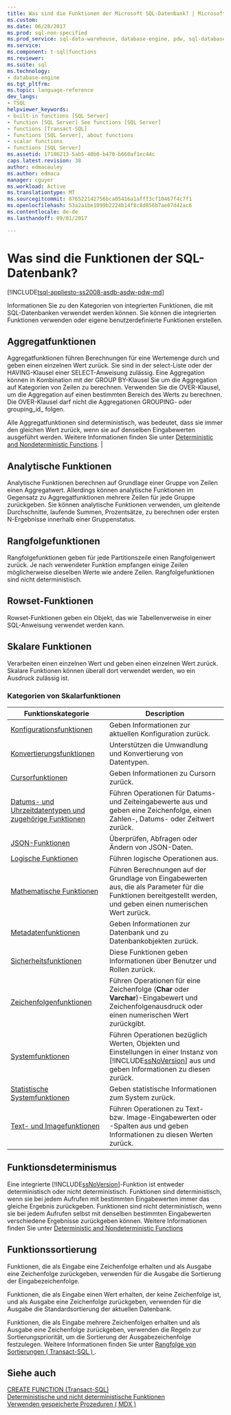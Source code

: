 ```yaml
---
title: Was sind die Funktionen der Microsoft SQL-Datenbank? | Microsoft-Dokumentation
ms.custom: 
ms.date: 06/28/2017
ms.prod: sql-non-specified
ms.prod_service: sql-data-warehouse, database-engine, pdw, sql-database
ms.service: 
ms.component: t-sql|functions
ms.reviewer: 
ms.suite: sql
ms.technology:
- database-engine
ms.tgt_pltfrm: 
ms.topic: language-reference
dev_langs:
- TSQL
helpviewer_keywords:
- built-in functions [SQL Server]
- function [SQL Server] See functions [SQL Server]
- functions [Transact-SQL]
- functions [SQL Server], about functions
- scalar functions
- functions [SQL Server]
ms.assetid: 17186213-5ab5-40b0-b470-b660af1ec44c
caps.latest.revision: 38
author: edmacauley
ms.author: edmaca
manager: cguyer
ms.workload: Active
ms.translationtype: MT
ms.sourcegitcommit: 876522142756bca05416a1afff3cf10467f4c7f1
ms.openlocfilehash: 53a2a1be1099b2224b14f8c8d856b7ae07d42ac6
ms.contentlocale: de-de
ms.lasthandoff: 09/01/2017

---
```

# <a name="what-are-the-sql-database-functions"></a>Was sind die Funktionen der SQL-Datenbank?
[!INCLUDE[tsql-appliesto-ss2008-asdb-asdw-pdw-md](../../includes/tsql-appliesto-ss2008-asdb-asdw-pdw-md.md)]

Informationen Sie zu den Kategorien von integrierten Funktionen, die mit SQL-Datenbanken verwendet werden können. Sie können die integrierten Funktionen verwenden oder eigene benutzerdefinierte Funktionen erstellen.
  
## <a name="aggregate-functions"></a>Aggregatfunktionen

Aggregatfunktionen führen Berechnungen für eine Wertemenge durch und geben einen einzelnen Wert zurück. Sie sind in der select-Liste oder der HAVING-Klausel einer SELECT-Anweisung zulässig. Eine Aggregation können in Kombination mit der GROUP BY-Klausel Sie um die Aggregation auf Kategorien von Zeilen zu berechnen. Verwenden Sie die OVER-Klausel, um die Aggregation auf einen bestimmten Bereich des Werts zu berechnen. Die OVER-Klausel darf nicht die Aggregationen GROUPING- oder grouping_id_ folgen.

Alle Aggregatfunktionen sind deterministisch, was bedeutet, dass sie immer den gleichen Wert zurück, wenn sie auf denselben Eingabewerten ausgeführt werden. Weitere Informationen finden Sie unter [Deterministic and Nondeterministic Functions](../../relational-databases/user-defined-functions/deterministic-and-nondeterministic-functions.md). |

## <a name="analytic-functions"></a>Analytische Funktionen
Analytische Funktionen berechnen auf Grundlage einer Gruppe von Zeilen einen Aggregatwert. Allerdings können analytische Funktionen im Gegensatz zu Aggregatfunktionen mehrere Zeilen für jede Gruppe zurückgeben. Sie können analytische Funktionen verwenden, um gleitende Durchschnitte, laufende Summen, Prozentsätze, zu berechnen oder ersten N-Ergebnisse innerhalb einer Gruppenstatus.

## <a name="ranking-functions"></a>Rangfolgefunktionen
Rangfolgefunktionen geben für jede Partitionszeile einen Rangfolgenwert zurück. Je nach verwendeter Funktion empfangen einige Zeilen möglicherweise dieselben Werte wie andere Zeilen. Rangfolgefunktionen sind nicht deterministisch.

## <a name="rowset-functions"></a>Rowset-Funktionen
Rowset-Funktionen geben ein Objekt, das wie Tabellenverweise in einer SQL-Anweisung verwendet werden kann.

## <a name="scalar-functions"></a>Skalare Funktionen
Verarbeiten einen einzelnen Wert und geben einen einzelnen Wert zurück. Skalare Funktionen können überall dort verwendet werden, wo ein Ausdruck zulässig ist.

### <a name="categories-of-scalar-functions"></a>Kategorien von Skalarfunktionen
  
|Funktionskategorie|Description|  
|-----------------------|-----------------|  
|[Konfigurationsfunktionen](configuration-functions-transact-sql.md)|Geben Informationen zur aktuellen Konfiguration zurück.|  
|[Konvertierungsfunktionen](conversion-functions-transact-sql.md)|Unterstützen die Umwandlung und Konvertierung von Datentypen.|  
|[Cursorfunktionen](cursor-functions-transact-sql.md)|Geben Informationen zu Cursorn zurück.|  
|[Datums- und Uhrzeitdatentypen und zugehörige Funktionen](date-and-time-data-types-and-functions-transact-sql.md)|Führen Operationen für Datums- und Zeiteingabewerte aus und geben eine Zeichenfolge, einen Zahlen-, Datums- oder Zeitwert zurück.|  
|[JSON-Funktionen](json-functions-transact-sql.md)|Überprüfen, Abfragen oder Ändern von JSON-Daten.|  
|[Logische Funktionen](http://msdn.microsoft.com/library/5b2b4546-951b-462d-91d5-e41fc5acd6f9)|Führen logische Operationen aus.|  
|[Mathematische Funktionen](mathematical-functions-transact-sql.md)|Führen Berechnungen auf der Grundlage von Eingabewerten aus, die als Parameter für die Funktionen bereitgestellt werden, und geben einen numerischen Wert zurück.|  
|[Metadatenfunktionen](metadata-functions-transact-sql.md)|Geben Informationen zur Datenbank und zu Datenbankobjekten zurück.|  
|[Sicherheitsfunktionen](security-functions-transact-sql.md)|Diese Funktionen geben Informationen über Benutzer und Rollen zurück.|  
|[Zeichenfolgenfunktionen](string-functions-transact-sql.md)|Führen Operationen für eine Zeichenfolge (**Char** oder **Varchar**)-Eingabewert und Zeichenfolgenausdruck oder einen numerischen Wert zurückgibt.|  
|[Systemfunktionen](../../relational-databases/system-functions/system-functions-for-transact-sql.md)|Führen Operationen bezüglich Werten, Objekten und Einstellungen in einer Instanz von [!INCLUDE[ssNoVersion](../../includes/ssnoversion-md.md)] aus und geben Informationen zu diesen zurück.|  
|[Statistische Systemfunktionen](system-statistical-functions-transact-sql.md)|Geben statistische Informationen zum System zurück.|  
|[Text- und Imagefunktionen](http://msdn.microsoft.com/library/b9c70488-1bf5-4068-a003-e548ccbc5199)|Führen Operationen zu Text- bzw. Image-Eingabewerten oder -Spalten aus und geben Informationen zu diesen Werten zurück.|  
  
## <a name="function-determinism"></a>Funktionsdeterminismus  
 Eine integrierte [!INCLUDE[ssNoVersion](../../includes/ssnoversion-md.md)]-Funktion ist entweder deterministisch oder nicht deterministisch. Funktionen sind deterministisch, wenn sie bei jedem Aufrufen mit bestimmten Eingabewerten immer das gleiche Ergebnis zurückgeben. Funktionen sind nicht deterministisch, wenn sie bei jedem Aufrufen selbst mit denselben bestimmten Eingabewerten verschiedene Ergebnisse zurückgeben können. Weitere Informationen finden Sie unter [Deterministic and Nondeterministic Functions](../../relational-databases/user-defined-functions/deterministic-and-nondeterministic-functions.md)  
  
## <a name="function-collation"></a>Funktionssortierung  
 Funktionen, die als Eingabe eine Zeichenfolge erhalten und als Ausgabe eine Zeichenfolge zurückgeben, verwenden für die Ausgabe die Sortierung der Eingabezeichenfolge.  
  
 Funktionen, die als Eingabe einen Wert erhalten, der keine Zeichenfolge ist, und als Ausgabe eine Zeichenfolge zurückgeben, verwenden für die Ausgabe die Standardsortierung der aktuellen Datenbank.  
  
 Funktionen, die als Eingabe mehrere Zeichenfolgen erhalten und als Ausgabe eine Zeichenfolge zurückgeben, verwenden die Regeln zur Sortierungspriorität, um die Sortierung der Ausgabezeichenfolge festzulegen. Weitere Informationen finden Sie unter [Rangfolge von Sortierungen &#40; Transact-SQL &#41; ](../../t-sql/statements/collation-precedence-transact-sql.md).  
  
## <a name="see-also"></a>Siehe auch  
 [CREATE FUNCTION &#40;Transact-SQL&#41;](../../t-sql/statements/create-function-transact-sql.md)   
 [Deterministische und nicht deterministische Funktionen](../../relational-databases/user-defined-functions/deterministic-and-nondeterministic-functions.md)   
 [Verwenden gespeicherte Prozeduren &#40; MDX &#41;](../../mdx/using-stored-procedures-mdx.md)  
  
  

